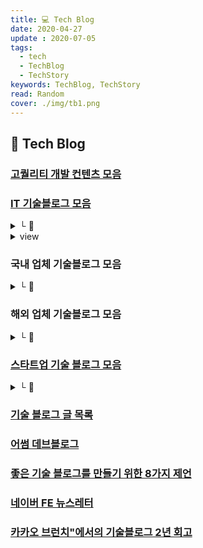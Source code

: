```yaml
---
title: 💻 Tech Blog
date: 2020-04-27
update : 2020-07-05
tags:
  - tech
  - TechBlog
  - TechStory
keywords: TechBlog, TechStory
read: Random
cover: ./img/tb1.png
---
```


## 📄 Tech Blog

### [고퀄리티 개발 컨텐츠 모음](https://github.com/Integerous/goQuality-dev-contents)

### [IT 기술블로그 모음](https://page.co.kr/@dev/bookmark)
<details><summary> └  🔗 </summary>

- [위젯 형태](https://page.co.kr/@dev/)
- [RSS모아보기](https://page.co.kr/@dev/2)
- [북마크 모음](https://page.co.kr/@dev/bookmark)

</details>
<details><summary> view </summary>
<iframe src="https://page.co.kr/@dev/2"></iframe>
</details>

### 국내 업체 기술블로그 모음
<details><summary> └  🔗 </summary>

- [네이버](https://d2.naver.com/)
- [우아한형제들](http://woowabros.github.io/)
- [카카오](https://tech.kakao.com/)
- [라인](https://engineering.linecorp.com/ko/blog/)
- [spoqa](https://spoqa.github.io/)
- [티켓몬스터](https://tmondev.blog.me/)
- [NHN TOAST](https://meetup.toast.com/)
- [Toast blog](https://ui.toast.com/weekly-pick/ko/)
- [레진코믹스](https://tech.lezhin.com/)

</details>

### 해외 업체 기술블로그 모음
<details><summary> └  🔗 </summary>

- [Facebook](https://engineering.fb.com/)
- [Microsoft](https://techcommunity.microsoft.com/t5/custom/page/page-id/Blogs)
- [twitter](https://blog.twitter.com/engineering/en_us.html)
- [Netflix](https://medium.com/netflix-techblog)
- [Amazon](https://developer.amazon.com/blogs)
- [google](https://developers.googleblog.com/)
- [Paypal](https://medium.com/paypal-engineering)
- [Airbnb](https://medium.com/airbnb-engineering)
- [Dropbox](https://blogs.dropbox.com/tech/)
- [Instagram](https://instagram-engineering.com/)
- [ebay](https://tech.ebayinc.com/)
- [Linkedin](https://engineering.linkedin.com/blog)
- [Grab](https://engineering.grab.com/)
- [Google playdevelopment](https://medium.com/googleplaydev)
- [Riot games(LOL)](https://technology.riotgames.com/)

</details>

### [스타트업 기술 블로그 모음](https://j.mp/2QBlPa7)
<details><summary> └  📝 </summary>

작업동기와 후기, 회사목록 구하기, 글을 모으는 과정

</details>

### [기술 블로그 글 목록](https://metapost.dev/)

### [어썸 데브블로그](https://awesome-devblog.netlify.com/)

### [좋은 기술 블로그를 만들기 위한 8가지 제언](https://www.44bits.io/ko/post/8-suggestions-for-tech-programming-blog)

### [네이버 FE 뉴스레터](https://github.com/naver/fe-news)

### [카카오 브런치"에서의 기술블로그 2년 회고](https://brunch.co.kr/@springboot/338)

